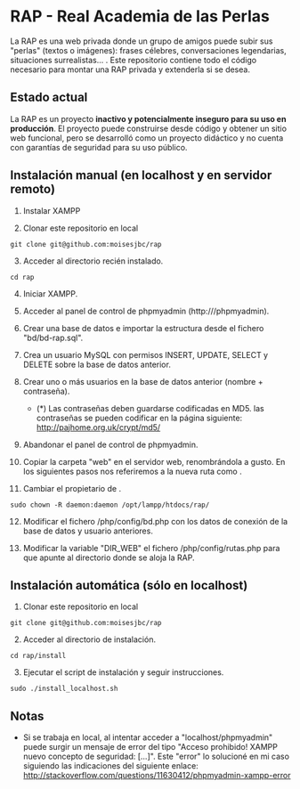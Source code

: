 # RAP - Real Academia de las Perlas

La RAP es una web privada donde un grupo de amigos puede subir sus "perlas" (textos o imágenes): frases célebres, conversaciones legendarias, situaciones surrealistas... .
Este repositorio contiene todo el código necesario para montar una RAP privada y extenderla si se desea.

## Estado actual

La RAP es un proyecto **inactivo y potencialmente inseguro para su uso en producción**. El proyecto puede construirse desde código y obtener un sitio web funcional, pero se desarrolló como un proyecto didáctico y no cuenta con garantías de seguridad para su uso público.

## Instalación manual (en localhost y en servidor remoto)

1. Instalar XAMPP

2. Clonar este repositorio en local
 ```
 git clone git@github.com:moisesjbc/rap
 ```

3. Acceder al directorio recién instalado.
 ```
 cd rap
 ```

4. Iniciar XAMPP.

5. Acceder al panel de control de phpmyadmin (http://<host>/phpmyadmin).

6. Crear una base de datos e importar la estructura desde el fichero "bd/bd-rap.sql".

7. Crea un usuario MySQL con permisos INSERT, UPDATE, SELECT y DELETE sobre la base de datos anterior.

8. Crear uno o más usuarios en la base de datos anterior (nombre + contraseña).
	- (*) Las contraseñas deben guardarse codificadas en MD5. las contraseñas se pueden codificar en la página siguiente: http://pajhome.org.uk/crypt/md5/

9. Abandonar el panel de control de phpmyadmin.
 
10. Copiar la carpeta "web" en el servidor web, renombrándola a gusto. En los siguientes pasos nos referiremos a la nueva ruta como <web>.

11. Cambiar el propietario de <web>.
 ```
 sudo chown -R daemon:daemon /opt/lampp/htdocs/rap/ 
 ```

12. Modificar el fichero <web>/php/config/bd.php con los datos de conexión de la base de datos y usuario anteriores.

13. Modificar la variable "DIR_WEB" el fichero <web>/php/config/rutas.php para que apunte al directorio donde se aloja la RAP.


## Instalación automática (sólo en localhost)

1. Clonar este repositorio en local
 ```
 git clone git@github.com:moisesjbc/rap
 ```

2. Acceder al directorio de instalación.
 ```
 cd rap/install
 ```

3. Ejecutar el script de instalación y seguir instrucciones.
 ```
 sudo ./install_localhost.sh
 ```

## Notas

- Si se trabaja en local, al intentar acceder a "localhost/phpmyadmin" puede surgir un mensaje de error del tipo "Acceso prohibido! XAMPP nuevo concepto de seguridad: [...]". Este "error" lo solucioné en mi caso siguiendo las indicaciones del siguiente enlace: http://stackoverflow.com/questions/11630412/phpmyadmin-xampp-error
